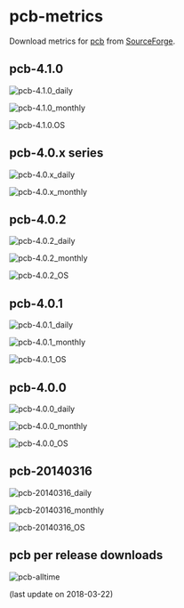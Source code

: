 # pcb-metrics

Download metrics for [pcb](http://pcb.geda-project.org) from [SourceForge](https://sourceforge.net/projects/pcb/files/?source=navbar).

## pcb-4.1.0

![pcb-4.1.0_daily](graphs/pcb-4.1.0_daily.png)

![pcb-4.1.0_monthly](graphs/pcb-4.1.0_monthly.png)

![pcb-4.1.0.OS](graphs/pcb-4.1.0_OS.png)

## pcb-4.0.x series

![pcb-4.0.x_daily](graphs/pcb-4.0.x_daily.png)

![pcb-4.0.x_monthly](graphs/pcb-4.0.x_monthly.png)

## pcb-4.0.2

![pcb-4.0.2_daily](graphs/pcb-4.0.2_daily.png)

![pcb-4.0.2_monthly](graphs/pcb-4.0.2_monthly.png)

![pcb-4.0.2_OS](graphs/pcb-4.0.2_OS.png)

## pcb-4.0.1

![pcb-4.0.1_daily](graphs/pcb-4.0.1_daily.png)

![pcb-4.0.1_monthly](graphs/pcb-4.0.1_monthly.png)

![pcb-4.0.1_OS](graphs/pcb-4.0.1_OS.png)

## pcb-4.0.0

![pcb-4.0.0_daily](graphs/pcb-4.0.0_daily.png)

![pcb-4.0.0_monthly](graphs/pcb-4.0.0_monthly.png)

![pcb-4.0.0_OS](graphs/pcb-4.0.0_OS.png)

## pcb-20140316

![pcb-20140316_daily](graphs/pcb-20140316_daily.png)

![pcb-20140316_monthly](graphs/pcb-20140316_monthly.png)

![pcb-20140316_OS](graphs/pcb-20140316_OS.png)

## pcb per release downloads

![pcb-alltime](graphs/pcb-alltime.png)

(last update on 2018-03-22)
